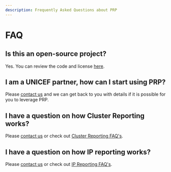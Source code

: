 ```yaml
---
description: Frequently Asked Questions about PRP
---
```


# FAQ

## Is this an open-source project?

Yes. You can review the code and license [here](https://github.com/unicef/etools-partner-reporting-portal/blob/develop/LICENSE).

## I am a UNICEF partner, how can I start using PRP?

Please [contact us](contact-us.md) and we can get back to you with details if it is possible for you to leverage PRP.

## I have a question on how Cluster Reporting works?

Please [contact us](contact-us.md) or check out [Cluster Reporting FAQ's]().

## I have a question on how IP reporting works?

Please [contact us](contact-us.md) or check out [IP Reporting FAQ's]().



